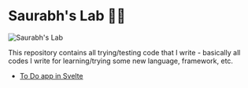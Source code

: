 # Saurabh's Lab 👨‍🔬
![Saurabh's Lab](https://media3.giphy.com/media/l0Iy8wR3vSemtX8xG/giphy.gif?cid=ecf05e472b63ggk2gm155iousj0pt4uwww5toz8z8gajlfsw&rid=giphy.gif&ct=g)

This repository contains all trying/testing code that I write - basically all codes I write for learning/trying some new language, framework, etc.

- [To Do app in Svelte](./todo-svelte)